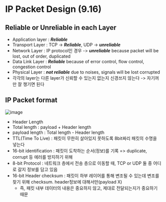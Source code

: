 # IP Packet Design (9.16)

## Reliable or Unreliable in each Layer
* Application layer : ***Reliable***
* Transport Layer : TCP -> ***Reliable***, UDP -> ***unreliable***
* Network Layer : IP protocol인 경우 -> ***unreliable*** because packet will be lost, out of order, duplicated
* Data Link Layer : ***Reliable*** because of error control, flow control, congestion control
* Physical Layer : ***not reliable*** due to noises, signals will be lost corrupted
* 각각의 layer는 다른 layer가 신뢰할 수 있는지 없는지 신경쓰지 않는다 -> 자기꺼만 잘 챙기면 된다

## IP Packet format
![image](https://user-images.githubusercontent.com/68818952/134446786-f9bec180-f529-4444-914a-f2873b9959d2.png)

* Header Length
* Total length : payload + Header length
* payload length : Total length - Header length
* TTL(Time To Live) : 패킷이 무한히 살아있지 못하도록 8bit짜리 패킷의 수명을 넣는다
* 16-bit identification : 패킷이 도착하는 순서(정보)를 기록 => duplicate, corrupt 등 에러를 방지하기 위해
* 8-bit Protocol : 네트워크 층에서 전송 층으로 이동할 때, TCP or UDP 둘 중 어디로 갈지 정보를 담고 있음
* 16-bit Header checksum : 패킷이 하부 레이어를 통해 변조될 수 있는데 변조를 찾기 위해 checksum. header정보에 대해서만(payload X)
  * 즉, 패킷 내부 데이터의 내용은 중요하지 않고, 제대로 전달되는지가 중요하기 때문
